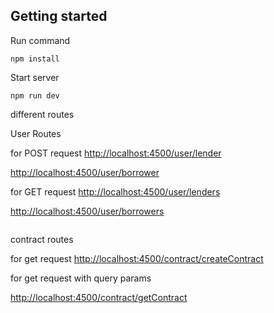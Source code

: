 ## Getting started

Run command

```
npm install
```

Start server

```
npm run dev
```

different routes

User Routes

for POST request
[http://localhost:4500/user/lender](http://localhost:4500/user/lender)
` `

[http://localhost:4500/user/borrower](http://localhost:4500/user/borrower)


for GET request
[http://localhost:4500/user/lenders](http://localhost:4500/user/lenders) 
` `

[http://localhost:4500/user/borrowers](http://localhost:4500/user/borrowers)

```
```
contract routes

for get request
[http://localhost:4500/contract/createContract](http://localhost:4500/contract/createContract)

for get request with query params

[http://localhost:4500/contract/getContract](http://localhost:4500/contract/getContract)

